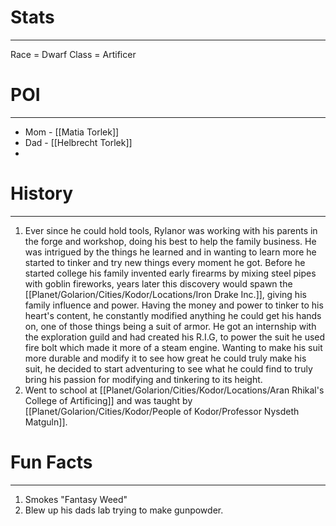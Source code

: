
# Stats
---
Race = Dwarf
Class = Artificer

# POI
---
- Mom - [[Matia Torlek]] 
- Dad - [[Helbrecht Torlek]] 
- 

# History 
---  

1. Ever since he could hold tools, Rylanor was working with his parents in the forge and workshop, doing his best to help the family business. He was intrigued by the things he learned and in wanting to learn more he started to tinker and try new things every moment he got. Before he started college his family invented early firearms by mixing steel pipes with goblin fireworks, years later this discovery would spawn the [[Planet/Golarion/Cities/Kodor/Locations/Iron Drake Inc.]], giving his family influence and power. Having the money and power to tinker to his heart's content, he constantly modified anything he could get his hands on, one of those things being a suit of armor. He got an internship with the exploration guild and had created his R.I.G, to power the suit he used fire bolt which made it more of a steam engine. Wanting to make his suit more durable and modify it to see how great he could truly make his suit, he decided to start adventuring to see what he could find to truly bring his passion for modifying and tinkering to its height.
2. Went to school at [[Planet/Golarion/Cities/Kodor/Locations/Aran Rhikal's College of Artificing]] and was taught by [[Planet/Golarion/Cities/Kodor/People of Kodor/Professor Nysdeth Matguln]].

# Fun Facts
---
1. Smokes "Fantasy Weed"
2. Blew up his dads lab trying to make gunpowder.
